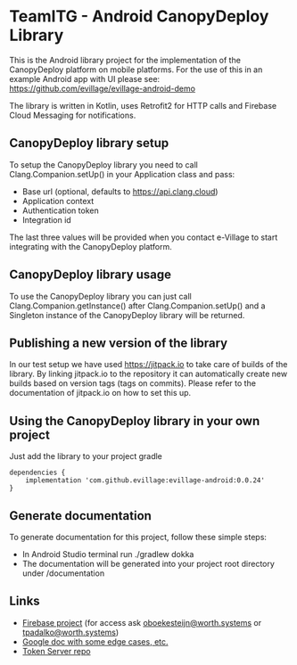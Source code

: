 # TeamITG - Android CanopyDeploy Library
This is the Android library project for the implementation of the CanopyDeploy platform on mobile platforms.
For the use of this in an example Android app with UI please see: https://github.com/evillage/evillage-android-demo

The library is written in Kotlin, uses Retrofit2 for HTTP calls and Firebase Cloud Messaging for notifications.

## CanopyDeploy library setup
To setup the CanopyDeploy library you need to call Clang.Companion.setUp() in your Application class and pass:
 * Base url (optional, defaults to https://api.clang.cloud)
 * Application context
 * Authentication token
 * Integration id 

The last three values will be provided when you contact e-Village to start integrating with the CanopyDeploy platform.

## CanopyDeploy library usage
To use the CanopyDeploy library you can just call Clang.Companion.getInstance() after Clang.Companion.setUp() and a Singleton instance of the CanopyDeploy library will be returned. 

## Publishing a new version of the library
In our test setup we have used https://jitpack.io to take care of builds of the library. By linking jitpack.io to the repository it can automatically create new builds based on version tags (tags on commits). Please refer to the documentation of jitpack.io on how to set this up.

## Using the CanopyDeploy library in your own project 
Just add the library to your project gradle

```
dependencies {
    implementation 'com.github.evillage:evillage-android:0.0.24'
}
```

## Generate documentation
To generate documentation for this project, follow these simple steps:

- In Android Studio terminal run ./gradlew dokka 
- The documentation will be generated into your project root directory under /documentation

## Links
* [Firebase project](https://console.firebase.google.com/project/test-a04ac/overview) (for access ask oboekesteijn@worth.systems or tpadalko@worth.systems)
* [Google doc with some edge cases, etc.](https://docs.google.com/document/d/1Nw7Ik1VY8Sz2PPtj86yaTUyZ9qnO__xaDHcRuk6Xsbk/edit?usp=sharing)
* [Token Server repo](https://github.com/evillage/evillage-token-server/src)
